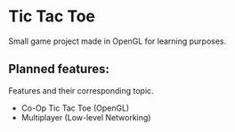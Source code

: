 # Tic Tac Toe
Small game project made in OpenGL for learning purposes.

## Planned features:
Features and their corresponding topic.
- Co-Op Tic Tac Toe (OpenGL)
- Multiplayer (Low-level Networking)
